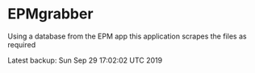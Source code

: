 # EPMgrabber
Using a database from the EPM app this application scrapes the files as required


Latest backup: Sun Sep 29 17:02:02 UTC 2019
